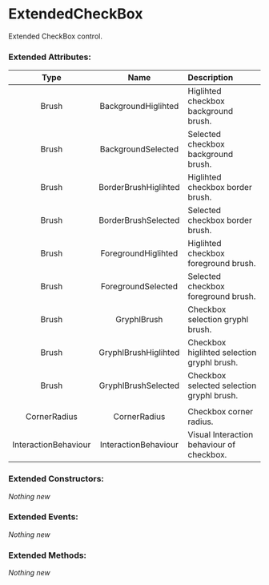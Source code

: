 # ExtendedCheckBox

Extended CheckBox control.

### Extended Attributes:

| Type   | Name                 | Description |
|:------:|:--------------------:|:------------|
| Brush  | BackgroundHiglihted  | Higlihted checkbox background brush. |
| Brush  | BackgroundSelected   | Selected checkbox background brush. |
| Brush  | BorderBrushHiglihted | Higlihted checkbox border brush. |
| Brush  | BorderBrushSelected  | Selected checkbox border brush. |
| Brush  | ForegroundHiglihted  | Higlihted checkbox foreground brush. |
| Brush  | ForegroundSelected   | Selected checkbox foreground brush. |
| Brush  | GryphlBrush          | Checkbox selection gryphl brush. |
| Brush  | GryphlBrushHiglihted | Checkbox higlihted selection gryphl brush. |
| Brush  | GryphlBrushSelected  | Checkbox selected selection gryphl brush. |
|||
| CornerRadius | CornerRadius   | Checkbox corner radius. |
| InteractionBehaviour | InteractionBehaviour | Visual Interaction behaviour of checkbox. | 

### Extended Constructors: 

*Nothing new*

### Extended Events: 

*Nothing new*

### Extended Methods: 

*Nothing new*
